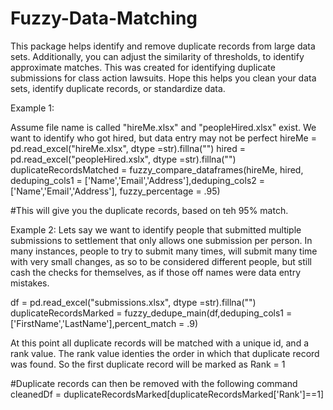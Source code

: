 # Fuzzy-Data-Matching
This package helps identify and remove duplicate records from large data sets.
Additionally, you can adjust the similarity of thresholds, to identify approximate matches.
This was created for identifying duplicate submissions for class action lawsuits.  Hope this helps you clean your data sets, identify duplicate records, or standardize data.


Example 1: 

Assume file name is called "hireMe.xlsx" and "peopleHired.xlsx" exist. We want to identify who got hired, but data entry may not be perfect
hireMe = pd.read_excel("hireMe.xlsx", dtype =str).fillna("")
hired = pd.read_excel("peopleHired.xslx", dtype =str).fillna("")
duplicateRecordsMatched = fuzzy_compare_dataframes(hireMe, hired, deduping_cols1 = ['Name','Email','Address'],deduping_cols2 = ['Name','Email','Address'], fuzzy_percentage = .95)

#This will give you the duplicate records, based on teh 95% match. 


Example 2: 
Lets say we want to identify people that submitted multiple submissions to settlement that only allows one submission per person. 
In many instances, people to try to submit many times, will submit many time with very small changes, as so to be considered different people, 
but still cash the checks for themselves, as if those off names were data entry mistakes. 

df = pd.read_excel("submissions.xlsx", dtype =str).fillna("")
duplicateRecordsMarked = fuzzy_dedupe_main(df,deduping_cols1 = ['FirstName','LastName'],percent_match = .9)

At this point all duplicate records will be matched with a unique id, and a rank value. The rank value identies the order in which that duplicate record was found. 
So the first duplicate record will be marked as Rank = 1

#Duplicate records can then be removed with the following command
cleanedDf = duplicateRecordsMarked[duplicateRecordsMarked['Rank']==1]

